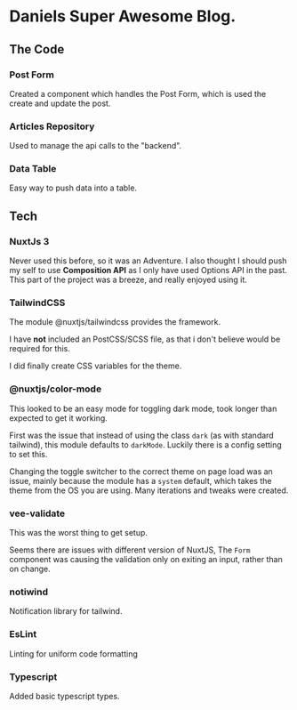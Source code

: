 # Daniels Super Awesome Blog.

## The Code

### Post Form

Created a component which handles the Post Form, which is used the create and update the post.

### Articles Repository

Used to manage the api calls to the "backend".

### Data Table

Easy way to push data into a table.

## Tech

### NuxtJs 3

Never used this before, so it was an Adventure.
I also thought I should push my self to use **Composition API** as I only have used Options API in the past.
This part of the project was a breeze, and really enjoyed using it.

### TailwindCSS

The module @nuxtjs/tailwindcss provides the framework.

I have **not** included an PostCSS/SCSS file, as that i don't believe would be required for this.

I did finally create CSS variables for the theme.

### @nuxtjs/color-mode

This looked to be an easy mode for toggling dark mode, took longer than expected to get it working.

First was the issue that instead of using the class `dark` (as with standard tailwind), this module defaults to `darkMode`. Luckily there is a config setting to set this.

Changing the toggle switcher to the correct theme on page load was an issue, mainly because the module has a `system` default, which takes the theme from the OS you are using. Many iterations and tweaks were created.

### vee-validate

This was the worst thing to get setup.

Seems there are issues with different version of NuxtJS, The `Form` component was causing the validation only on exiting an input, rather than on change.

### notiwind

Notification library for tailwind.

### EsLint

Linting for uniform code formatting

### Typescript 

Added basic typescript types.
